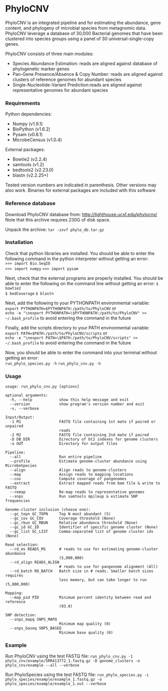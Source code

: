 # PhyloCNV
PhyloCNV is an integrated pipeline and for estimating the abundance, gene content, and phylogeny of microbial species from metagnomic data.  PhyloCNV leverage a database of 30,000 Bacterial genomes that have been clustered into species groups using a panel of 30 universal-single-copy genes. 

PhyloCNV consists of three main modules: 
* Species Abundance Estimation: reads are aligned against database of phylogenetic marker genes
* Pan-Gene Presence/Absence & Copy Number: reads are aligned against clusters of reference genomes for abundant species 
* Single-Nucleotide-Variant Prediction:reads are aligned against representative genomes for abundant species

### Requirements
Python dependencies: 
* Numpy (v1.9.1)
* BioPython (v1.6.2)
* Pysam (v0.8.1)
* MicrobeCensus (v1.0.4)

External packages:
* Bowtie2 (v2.2.4)
* samtools (v1.2)
* bedtools2 (v2.23.0)
* blastn (v2.2.25+)

Tested version numbers are indicated in parenthesis. Other versions may also work.
Binaries for external packages are included with this software

### Reference database
Download PhyloCNV database from: http://lighthouse.ucsf.edu/phylocnv/
Note that this archive requires 230G of disk space.

Unpack the archive: 
`tar -zxvf phylo_db.tar.gz`

### Installation

Check that python libraries are installed. You should be able to enter the following command in the python interpreter without getting an error:  
`>>> import Bio.SeqIO`  
`>>> import numpy`
`>>> import pysam`

Next, check that the external programs are properly installed. You should be able to enter the following on the command line without getting an error:
`$ bowtie2`  
`$ bedCoverage`
`$ blastn`

Next, add the following to your PYTHONPATH environmental variable:  
`export PYTHONPATH=$PYTHONPATH:/path/to/PhyloCNV` or  
`echo -e "\nexport PYTHONPATH=\$PYTHONPATH:/path/to/PhyloCNV" >> ~/.bash_profile` to avoid entering the command in the future

Finally, add the scripts directory to your PATH environmental variable:  
`export PATH=$PATH:/path/to/PhyloCNV/scripts` or  
`echo -e "\nexport PATH=\$PATH:/path/to/PhyloCNV/scripts" >> ~/.bash_profile` to avoid entering the command in the future

Now, you should be able to enter the command into your terminal without getting an error:  
`run_phylo_species.py -h`
`run_phylo_cnv.py -h`

### Usage
```
usage: run_phylo_cnv.py [options]

optional arguments:
  -h, --help            show this help message and exit
  --version             show program's version number and exit
  -v, --verbose

Input/Output:
  -1 M1                 FASTQ file containing 1st mate if paired or unpaired
                        reads
  -2 M2                 FASTQ file containing 2nd mate if paired
  -D DB_DIR             Directory of bt2 indexes for genome clusters
  -o OUT                Directory for output files

Pipeline:
  --all                 Run entire pipeline
  --profile             Estimate genome-cluster abundance using MicrobeSpecies
  --align               Align reads to genome-clusters
  --map                 Assign reads to mapping locations
  --cov                 Compute coverage of pangenomes
  --extract             Extract mapped reads from bam file & write to FASTQ
  --remap               Re-map reads to representative genomes
  --snps                Run samtools mpileup & estimate SNP frequencies

Genome-cluster inclusion (choose one):
  --gc_topn GC_TOPN     Top N most abundant (5)
  --gc_cov GC_COV       Coverage threshold (None)
  --gc_rbun GC_RBUN     Relative abundance threshold (None)
  --gc_id GC_ID         Identifier of specific genome cluster (None)
  --gc_list GC_LIST     Comma-separated list of genome cluster ids (None)

Read selection:
  --rd_ms READS_MS      # reads to use for estimating genome-cluster abundance
                        (5,000,000)
  --rd_align READS_ALIGN
                        # reads to use for pangenome alignment (All)
  --rd_batch RD_BATCH   Batch size in # reads. Smaller batch sizes requires
                        less memory, but can take longer to run (5,000,000)

Mapping:
  --map_pid PID         Minimum percent identity between read and reference
                        (93.0)

SNP detection:
  --snps_mapq SNPS_MAPQ
                        Minimum map quality (0)
  --snps_baseq SNPS_BASEQ
                        Minimum base quality (0)
  ```
  
### Example
Run PhyloCNV using the test FASTQ file:
`run_phylo_cnv.py -1 phylo_cnv/example/SRR413772_1.fastq.gz -D genome_clusters -o phylo_cnv/example --all --verbose`

Run PhyloSpecies using the test FASTQ file: 
`run_phylo_species.py -i phylo_species/example/example_1.fastq.gz -o phylo_species/example/example_1.out --verbose`
